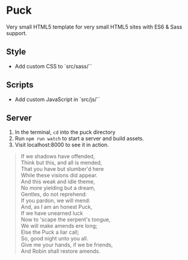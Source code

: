 # Puck
Very small HTML5 template for very small HTML5 sites with ES6 & Sass support.

## Style
* Add custom CSS to `src/sass/``

## Scripts
* Add custom JavaScript in `src/js/``

## Server
1. In the terminal, `cd` into the puck directory
1. Run `npm run watch` to start a server and build assets.
1. Visit localhost:8000 to see it in action.

> If we shadows have offended,  
> Think but this, and all is mended,  
> That you have but slumber'd here  
> While these visions did appear.  
> And this weak and idle theme,  
> No more yielding but a dream,  
> Gentles, do not reprehend:  
> If you pardon, we will mend:  
> And, as I am an honest Puck,  
> If we have unearned luck  
> Now to 'scape the serpent's tongue,  
> We will make amends ere long;  
> Else the Puck a liar call;  
> So, good night unto you all.  
> Give me your hands, if we be friends,  
> And Robin shall restore amends.  
